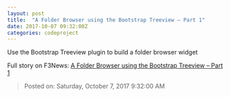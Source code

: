 ```yaml
---
layout: post
title:  "A Folder Browser using the Bootstrap Treeview – Part 1"
date: 2017-10-07 09:32:00Z
categories: codeproject
---
```


Use the Bootstrap Treeview plugin to build a folder browser widget


Full story on F3News: [A Folder Browser using the Bootstrap Treeview – Part 1](http://www.f3nws.com/n/fBTzGD)

> Posted on: Saturday, October 7, 2017 9:32:00 AM
